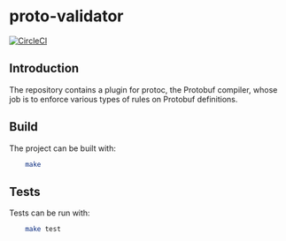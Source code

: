 
# proto-validator

[![CircleCI](https://circleci.com/gh/jobteaser-oss/proto-validator/tree/master.svg?style=svg)](https://circleci.com/gh/jobteaser-oss/proto-validator/tree/master)

## Introduction
The repository contains a plugin for protoc, the Protobuf compiler, whose job
is to enforce various types of rules on Protobuf definitions.

## Build
The project can be built with:

```sh
    make
```

## Tests
Tests can be run with:

```sh
    make test
```
